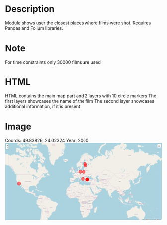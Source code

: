 # Description
Module shows user the closest places where films were shot.
Requires Pandas and Folium libraries.
# Note
For time constraints only 30000 films are used
# HTML
HTML contains the main map part and 2 layers with 10 circle markers
The first layers showcases the name of the film
The second layer showcases additional information, if it is present
# Image
Coords: 49.83826, 24.02324
Year: 2000
![](chrome_2020-02-18_20-04-38.jpg)
